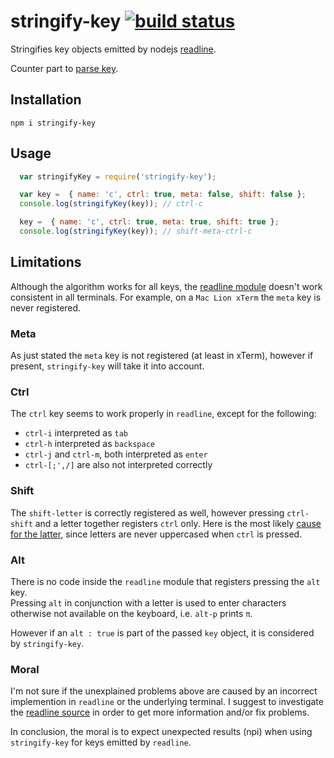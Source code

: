 # stringify-key [![build status](https://secure.travis-ci.org/thlorenz/stringify-key.png)](http://next.travis-ci.org/thlorenz/stringify-key)

Stringifies key objects emitted by nodejs [readline](http://nodejs.org/api/readline.html).

Counter part to [parse key](https://github.com/thlorenz/parse-key).

## Installation

    npm i stringify-key

## Usage

```js
  var stringifyKey = require('stringify-key');

  var key =  { name: 'c', ctrl: true, meta: false, shift: false };
  console.log(stringifyKey(key)); // ctrl-c

  key =  { name: 'c', ctrl: true, meta: true, shift: true };
  console.log(stringifyKey(key)); // shift-meta-ctrl-c
```

## Limitations

Although the algorithm works for all keys, the [readline module](http://nodejs.org/api/readline.html) doesn't work consistent in all terminals. For example, on
a `Mac Lion xTerm` the `meta` key is never registered.

### Meta

As just stated the `meta` key is not registered (at least in xTerm), however if present, `stringify-key` will take it
into account.

### Ctrl 

The `ctrl` key seems to work properly in `readline`, except for the following:

- `ctrl-i` interpreted as `tab`
- `ctrl-h` interpreted as `backspace`
- `ctrl-j` and `ctrl-m`, both interpreted as `enter`
- `ctrl-[;',/]` are also not interpreted correctly

### Shift 

The `shift-letter` is correctly registered as well, however pressing `ctrl-shift` and a letter together registers `ctrl`
only. 
Here is the most likely [cause for the latter](https://github.com/joyent/node/blob/master/lib/readline.js#L920), since letters are never
uppercased when `ctrl` is pressed.

### Alt

There is no code inside the `readline` module that registers pressing the `alt` key.  
Pressing  `alt` in conjunction with a letter is used to enter characters otherwise not available on the keyboard,
i.e. `alt-p` prints `π`. 

However if an `alt : true` is part of the passed `key` object, it is considered by `stringify-key`.

### Moral

I'm not sure if the unexplained problems above are caused by an incorrect implemention in `readline` or the underlying terminal.
I suggest to investigate the [readline source](https://github.com/joyent/node/blob/master/lib/readline.js) in order to
get more information and/or fix problems.

In conclusion, the moral is to expect unexpected results (npi) when using `stringify-key` for keys emitted by `readline`.
